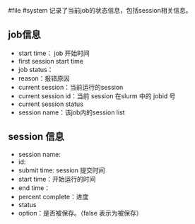 #file #system 
记录了当前job的状态信息，包括session相关信息。
## job信息
- start time： job 开始时间
- first session start time
- job status：
- reason：报错原因
- current session：当前运行的session
- current session id：当前 session 在slurm 中的 jobid 号
- current session status
- session name：该job内的session list
## session 信息
- session name:
- id:
- submit time: session 提交时间
- start time：开始运行的时间
- end time：
- percent complete：进度
- status
- option：是否被保存。（false 表示为被保存）